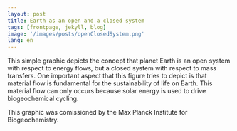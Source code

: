 ```yaml
---
layout: post
title: Earth as an open and a closed system
tags: [frontpage, jekyll, blog]
image: '/images/posts/openClosedSystem.png'
lang: en
---
```


This simple graphic depicts the concept that planet Earth is an open system with respect to energy flows, but a closed system with respect to mass transfers. One important aspect that this figure tries to depict is that material flow is fundamental for the sustainability of life on Earth. This material flow can only occurs because solar energy is used to drive biogeochemical cycling. 

This graphic was comissioned by the Max Planck Institute for Biogeochemistry.

